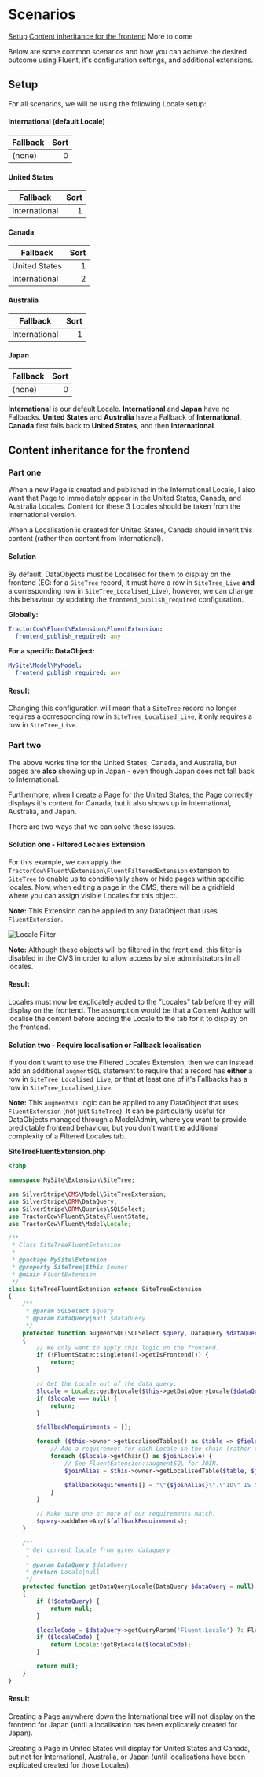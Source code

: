 # Scenarios

[Setup](#setup)
[Content inheritance for the frontend](#content-inheritance-for-the-frontend)
More to come

Below are some common scenarios and how you can achieve the desired outcome using Fluent, it's configuration settings,
 and additional extensions.

## Setup

For all scenarios, we will be using the following Locale setup:

#### International (default Locale)

| Fallback | Sort |
| --- | ---: |
| (none) | 0 |

#### United States

| Fallback | Sort |
| --- | ---: |
| International | 1 |

#### Canada

| Fallback | Sort |
| --- | ---: |
| United States | 1 |
| International | 2 |

#### Australia

| Fallback | Sort |
| --- | ---: |
| International | 1 |

#### Japan

| Fallback | Sort |
| --- | ---: |
| (none) | 0 |

**International** is our default Locale.
**International** and **Japan** have no Fallbacks.
**United States** and **Australia** have a Fallback of **International**.
**Canada** first falls back to **United States**, and then **International**.

## Content inheritance for the frontend

### Part one

When a new Page is created and published in the International Locale, I also want that Page to immediately appear in the United States, Canada, and Australia Locales. Content for these 3 Locales should be taken from the International version.

When a Localisation is created for United States, Canada should inherit this content (rather than content from International).

#### Solution

By default, DataObjects must be Localised for them to display on the frontend (EG: for a `SiteTree` record, it must have a row in `SiteTree_Live` **and** a corresponding row in `SiteTree_Localised_Live`), however, we can change this behaviour by updating the `frontend_publish_required` configuration.

**Globally:**
```yaml
TractorCow\Fluent\Extension\FluentExtension:
  frontend_publish_required: any
```

**For a specific DataObject:**
```yaml
MySite\Model\MyModel:
  frontend_publish_required: any
```

#### Result

Changing this configuration will mean that a `SiteTree` record no longer requires a corresponding row in `SiteTree_Localised_Live`, it only requires a row in `SiteTree_Live`.

### Part two

The above works fine for the United States, Canada, and Australia, but pages are **also** showing up in Japan - even though Japan does not fall back to International.

Furthermore, when I create a Page for the United States, the Page correctly displays it's content for Canada, but it also shows up in International, Australia, and Japan.

There are two ways that we can solve these issues.

#### Solution one - Filtered Locales Extension

For this example, we can apply the `TractorCow\Fluent\Extension\FluentFilteredExtension` extension to `SiteTree` to enable us to conditionally show or hide pages within specific locales. Now, when editing a page in the CMS, there will be a gridfield where you can assign visible Locales for this object.

**Note:** This Extension can be applied to any DataObject that uses `FluentExtension`.

![Locale Filter](images/locale-filter.png "Locale filter")

**Note:** Although these objects will be filtered in the front end, this filter is disabled in the CMS in order to allow access by site administrators in all locales.

#### Result

Locales must now be explicately added to the "Locales" tab before they will display on the frontend. The assumption would be that a Content Author will localise the content before adding the Locale to the tab for it to display on the frontend.

#### Solution two - Require localisation or Fallback localisation

If you don't want to use the Filtered Locales Extension, then we can instead add an additional `augmentSQL` statement to require that a record has **either** a row in `SiteTree_Localised_Live`, or that at least one of it's Fallbacks has a row in `SiteTree_Localised_Live`.

**Note:** This `augmentSQL` logic can be applied to any DataObject that uses `FluentExtension` (not just `SiteTree`). It can be particularly useful for DataObjects managed through a ModelAdmin, where you want to provide predictable frontend behaviour, but you don't want the additional complexity of a Filtered Locales tab.

**SiteTreeFluentExtension.php**
```php
<?php

namespace MySite\Extension\SiteTree;

use SilverStripe\CMS\Model\SiteTreeExtension;
use SilverStripe\ORM\DataQuery;
use SilverStripe\ORM\Queries\SQLSelect;
use TractorCow\Fluent\State\FluentState;
use TractorCow\Fluent\Model\Locale;

/**
 * Class SiteTreeFluentExtension
 *
 * @package MySite\Extension
 * @property SiteTree|$this $owner
 * @mixin FluentExtension
 */
class SiteTreeFluentExtension extends SiteTreeExtension
{
    /**
     * @param SQLSelect $query
     * @param DataQuery|null $dataQuery
     */
    protected function augmentSQL(SQLSelect $query, DataQuery $dataQuery = null)
    {
        // We only want to apply this logic on the frontend.
        if (!FluentState::singleton()->getIsFrontend()) {
            return;
        }

        // Get the Locale out of the data query.
        $locale = Locale::getByLocale($this->getDataQueryLocale($dataQuery));
        if ($locale === null) {
            return;
        }

        $fallbackRequirements = [];

        foreach ($this->owner->getLocalisedTables() as $table => $fields) {
            // Add a requirement for each Locale in the chain (rather than only for the active Locale).
            foreach ($locale->getChain() as $joinLocale) {
                // See FluentExtension::augmentSQL for JOIN.
                $joinAlias = $this->owner->getLocalisedTable($table, $joinLocale->Locale);

                $fallbackRequirements[] = "\"{$joinAlias}\".\"ID\" IS NOT NULL";
            }
        }

        // Make sure one or more of our requirements match.
        $query->addWhereAny($fallbackRequirements);
    }

    /**
     * Get current locale from given dataquery
     *
     * @param DataQuery $dataQuery
     * @return Locale|null
     */
    protected function getDataQueryLocale(DataQuery $dataQuery = null)
    {
        if (!$dataQuery) {
            return null;
        }

        $localeCode = $dataQuery->getQueryParam('Fluent.Locale') ?: FluentState::singleton()->getLocale();
        if ($localeCode) {
            return Locale::getByLocale($localeCode);
        }

        return null;
    }
}
```

#### Result

Creating a Page anywhere down the International tree will not display on the frontend for Japan (until a localisation has been explicately created for Japan).

Creating a Page in United States will display for United States and Canada, but not for International, Australia, or Japan (until localisations have been explicated created for those Locales).
